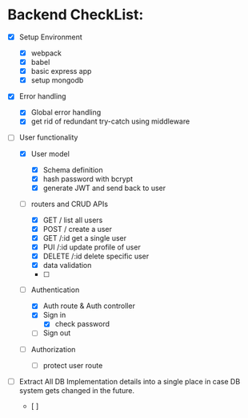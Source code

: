 # Backend CheckList:

- [x] Setup Environment

  - [x] webpack
  - [x] babel
  - [x] basic express app
  - [x] setup mongodb

- [x] Error handling

  - [x] Global error handling
  - [x] get rid of redundant try-catch using middleware

- [ ] User functionality

  - [x] User model

    - [x] Schema definition
    - [x] hash password with bcrypt
    - [x] generate JWT and send back to user

  - [ ] routers and CRUD APIs

    - [x] GET / list all users
    - [x] POST / create a user
    - [x] GET /:id get a single user
    - [x] PUI /:id update profile of user
    - [x] DELETE /:id delete specific user
    - [x] data validation
    - [ ]

  - [ ] Authentication

    - [x] Auth route & Auth controller
    - [x] Sign in
      - [x] check password
    - [ ] Sign out

  - [ ] Authorization
    - [ ] protect user route

- [ ] Extract All DB Implementation details into a single place in case DB system gets changed in the future.
  - [ ]
